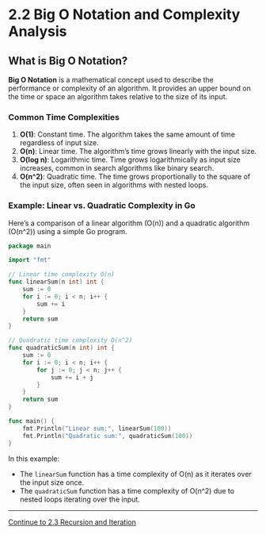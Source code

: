 
# 2.2 Big O Notation and Complexity Analysis

## What is Big O Notation?

**Big O Notation** is a mathematical concept used to describe the performance or complexity of an algorithm. It provides an upper bound on the time or space an algorithm takes relative to the size of its input.

### Common Time Complexities

1. **O(1)**: Constant time. The algorithm takes the same amount of time regardless of input size.
2. **O(n)**: Linear time. The algorithm’s time grows linearly with the input size.
3. **O(log n)**: Logarithmic time. Time grows logarithmically as input size increases, common in search algorithms like binary search.
4. **O(n^2)**: Quadratic time. The time grows proportionally to the square of the input size, often seen in algorithms with nested loops.

### Example: Linear vs. Quadratic Complexity in Go

Here’s a comparison of a linear algorithm (O(n)) and a quadratic algorithm (O(n^2)) using a simple Go program.

```go
package main

import "fmt"

// Linear time complexity O(n)
func linearSum(n int) int {
    sum := 0
    for i := 0; i < n; i++ {
        sum += i
    }
    return sum
}

// Quadratic time complexity O(n^2)
func quadraticSum(n int) int {
    sum := 0
    for i := 0; i < n; i++ {
        for j := 0; j < n; j++ {
            sum += i + j
        }
    }
    return sum
}

func main() {
    fmt.Println("Linear sum:", linearSum(100))
    fmt.Println("Quadratic sum:", quadraticSum(100))
}
```

In this example:
- The `linearSum` function has a time complexity of O(n) as it iterates over the input size once.
- The `quadraticSum` function has a time complexity of O(n^2) due to nested loops iterating over the input.

---

[Continue to 2.3 Recursion and Iteration](./2_3_Recursion_and_Iteration.md)
